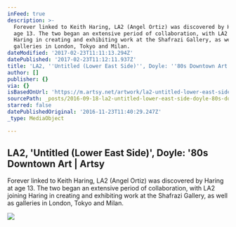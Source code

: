 ```yaml
---
inFeed: true
description: >-
  Forever linked to Keith Haring, LA2 (Angel Ortiz) was discovered by Haring at
  age 13. The two began an extensive period of collaboration, with LA2 joining
  Haring in creating and exhibiting work at the Shafrazi Gallery, as well as
  galleries in London, Tokyo and Milan.
dateModified: '2017-02-23T11:11:13.294Z'
datePublished: '2017-02-23T11:12:11.937Z'
title: 'LA2, ''Untitled (Lower East Side)'', Doyle: ''80s Downtown Art | Artsy'
author: []
publisher: {}
via: {}
isBasedOnUrl: 'https://m.artsy.net/artwork/la2-untitled-lower-east-side'
sourcePath: _posts/2016-09-18-la2-untitled-lower-east-side-doyle-80s-downtown-art.md
starred: false
datePublishedOriginal: '2016-11-23T11:40:29.247Z'
_type: MediaObject

---
```

<article style=""><h1>LA2, 'Untitled (Lower East Side)', Doyle: '80s Downtown Art | Artsy</h1><p>Forever linked to Keith Haring, LA2 (Angel Ortiz) was discovered by Haring at age 13. The two began an extensive period of collaboration, with LA2 joining Haring in creating and exhibiting work at the Shafrazi Gallery, as well as galleries in London, Tokyo and Milan.</p><img src="https://d32dm0rphc51dk.cloudfront.net/yvZWoopm0sylJ5MMlApuJA/large.jpg" /></article>